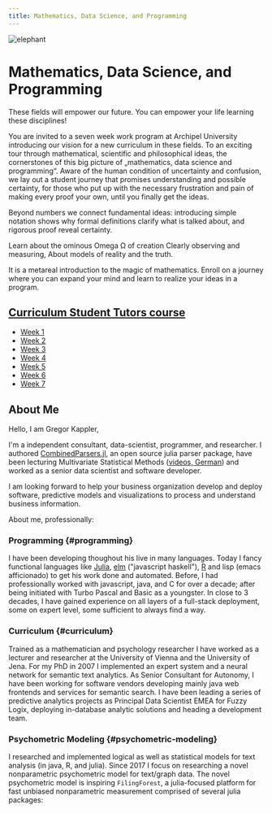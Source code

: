 ```yaml
---
title: Mathematics, Data Science, and Programming
---
```



![elephant](http://2.bp.blogspot.com/-89EDYZgqUe8/TWRnqvwwtoI/AAAAAAAAA-0/eATShLwHX0o/s1600/Elephant_1-6128.jpg "Breaking free, elephant!")

# Mathematics, Data Science, and Programming
These fields will empower our future.
You can empower your life learning these disciplines!

You are invited to a seven week work program at Archipel University introducing our vision for a new curriculum in these fields.
To an exciting tour through mathematical, scientific and philosophical ideas,
the cornerstones of this big picture of
&bdquo;mathematics, data science and programming&ldquo;.
Aware of the human condition of uncertainty and confusion,
we lay out a student journey
that promises understanding and possible certainty,
for those who put up with the necessary frustration and pain
of making every proof your own,
until you finally get the ideas.

Beyond numbers we connect fundamental ideas:
introducing simple notation shows
why formal definitions clarify what is talked about,
and rigorous proof reveal certainty.

Learn about the ominous Omega &Omega; of creation
Clearly observing and measuring,
About models of reality and the truth.

It is a metareal introduction to the magic of mathematics.
Enroll on a journey where you can expand your mind 
and learn to realize your ideas in a program.


## [Curriculum Student Tutors course](./courses/curriculum/)
- [Week 1](./courses/curriculum/Week_1/week1.md)
- [Week 2](./courses/curriculum/Week_2/week2.md)
- [Week 3](./courses/curriculum/Week_3/week3.md)
- [Week 4](./courses/curriculum/Week_4/week4.md)
- [Week 5](./courses/curriculum/Week_5/week5.md)
- [Week 6](./courses/curriculum/Week_6/week6.md)
- [Week 7](./courses/curriculum/Week_7/week7.md)


## About Me
Hello, I am Gregor Kappler,

I'm a independent consultant, data-scientist, programmer, and researcher.
I authored [CombinedParsers.jl](https://github.com/gkappler/CombinedParsers.jl), an open source julia parser package, have been lecturing Multivariate Statistical Methods ([videos, German](https://www.metheval.uni-jena.de/lehre%5Fcourses.php?course=195)) and worked as a senior data scientist and software developer.

I am looking forward to help your business organization develop and deploy software,
predictive models and visualizations to process and understand business information.

About me, professionally:


### Programming {#programming}

I have been developing thoughout his live in many languages.
Today I fancy functional languages like [Julia](https://julialang.org/), [elm](https://elm-lang.org/) ("javascript haskell"), [R](https://www.r-project.org/) and lisp (emacs afficionado) to get his work done and automated.
Before, I had professionally worked with javascript, java, and C for over a decade; after being initiated with Turbo Pascal and Basic as a youngster.
In close to 3 decades, I have gained experience on all layers of a full-stack deployment, some on expert level, some sufficient to always find a way.


### Curriculum {#curriculum}

Trained as a mathematician and psychology researcher I have worked as a lecturer and researcher at the University of Vienna and the University of Jena.
For my PhD in 2007 I implemented an expert system and a neural network for semantic text analytics.
As Senior Consultant for Autonomy, I have been working for software vendors developing mainly java web frontends and services for semantic search.
I have been leading a series of predictive analytics projects as Principal Data Scientist EMEA for Fuzzy Logix, deploying in-database analytic solutions and heading a development team.


### Psychometric Modeling {#psychometric-modeling}

I researched and implemented logical as well as statistical models for text analysis (in java, R, and julia).
Since 2017 I focus on researching a novel nonparametric psychometric model for text/graph data.
The novel psychometric model is inspiring `FilingForest`, a julia-focused platform for fast unbiased nonparametric measurement comprised of several julia packages:

